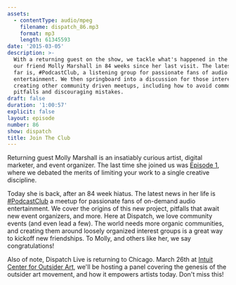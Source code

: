 ```yaml
---
assets:
  - contentType: audio/mpeg
    filename: dispatch_86.mp3
    format: mp3
    length: 61345593
date: '2015-03-05'
description: >-
  With a returning guest on the show, we tackle what's happened in the life of
  our friend Molly Marshall in 84 weeks since her last visit. The latest news so
  far is, #PodcastClub, a listening group for passionate fans of audio
  entertainment. We then springboard into a discussion for those interested in
  creating other community driven meetups, including how to avoid common
  pitfalls and discouraging mistakes.
draft: false
duration: '1:00:57'
explicit: false
layout: episode
number: 86
show: dispatch
title: Join The Club
---
```

Returning guest Molly Marshall is an insatiably curious artist, digital marketer, and event organizer. The last time she joined us was [Episode 1](http://nicholaswyoung.com/programs/dispatch/1), where we debated the merits of limiting your work to a single creative discipline.

Today she is back, after an 84 week hiatus. The latest news in her life is [#PodcastClub](https://twitter.com/hashtag/podcastclub) a meetup for passionate fans of on-demand audio entertainment. We cover the origins of this new project, pitfalls that await new event organizers, and more. Here at Dispatch, we love community events (and even lead a few). The world needs more organic communities, and creating them around loosely organized interest groups is a great way to kickoff new friendships. To Molly, and others like her, we say congratulations!

Also of note, Dispatch Live is returning to Chicago. March 26th at [Intuit Center for Outsider Art](https://www.facebook.com/events/645091565596602), we'll be hosting a panel covering the genesis of the outsider art movement, and how it empowers artists today. Don't miss this!